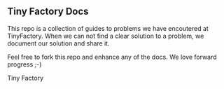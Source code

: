 ## Tiny Factory Docs
This repo is a collection of guides to problems we have encoutered at TinyFactory.  When we can not find a clear solution to a problem, we document our solution and share it.  

Feel free to fork this repo and enhance any of the docs.  We love forward progress ;-)

Tiny Factory